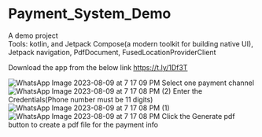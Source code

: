 # Payment_System_Demo
A demo project      
Tools: kotlin, and Jetpack Compose(a modern toolkit for building native UI),
Jetpack navigation,
PdfDocument, 
FusedLocationProviderClient

Download the app from the below link
https://t.ly/1Df3T


![WhatsApp Image 2023-08-09 at 7 17 09 PM](https://github.com/Kangkankarmaker/Payment_System_Demo/assets/43381311/3c1556d7-f687-48ce-bdf0-e51e402fee5a)
Select one payment channel
![WhatsApp Image 2023-08-09 at 7 17 08 PM (2)](https://github.com/Kangkankarmaker/Payment_System_Demo/assets/43381311/06f7a30a-f474-4a73-b194-d67996fc7205)
Enter the Credentials(Phone number must be 11 digits) 
![WhatsApp Image 2023-08-09 at 7 17 08 PM (1)](https://github.com/Kangkankarmaker/Payment_System_Demo/assets/43381311/925bc0c7-f45e-42de-beb7-8c1f67aec363)
![WhatsApp Image 2023-08-09 at 7 17 08 PM](https://github.com/Kangkankarmaker/Payment_System_Demo/assets/43381311/1bf4570d-4ee3-4b54-b669-f956bc287ddb)
Click the Generate pdf button to create a pdf file for the payment info
